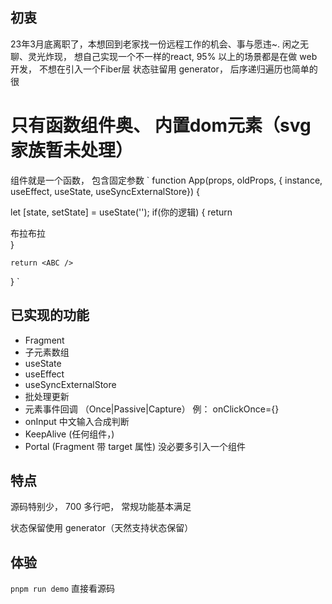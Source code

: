 ## 初衷

23年3月底离职了，本想回到老家找一份远程工作的机会、事与愿违~.
闲之无聊、灵光炸现， 想自己实现一个不一样的react,
95% 以上的场景都是在做 web开发， 不想在引入一个Fiber层
状态驻留用 generator， 后序递归遍历也简单的很

# 只有函数组件奥、 内置dom元素（svg 家族暂未处理）

组件就是一个函数， 包含固定参数
`
function App(props, oldProps, { instance, useEffect, useState, useSyncExternalStore}) {

let [state, setState] = useState('');
if(你的逻辑) {
return <div>布拉布拉</div>
}

    return <ABC />

}
`

## 已实现的功能

- Fragment
- 子元素数组
- useState
- useEffect
- useSyncExternalStore
- 批处理更新
- 元素事件回调 （Once|Passive|Capture） 例： onClickOnce={}
- onInput 中文输入合成判断
- KeepAlive (任何组件，)
- Portal (Fragment 带 target 属性) 没必要多引入一个组件

## 特点

源码特别少， 700 多行吧， 常规功能基本满足

状态保留使用 generator（天然支持状态保留）

## 体验

`pnpm run demo` 直接看源码
